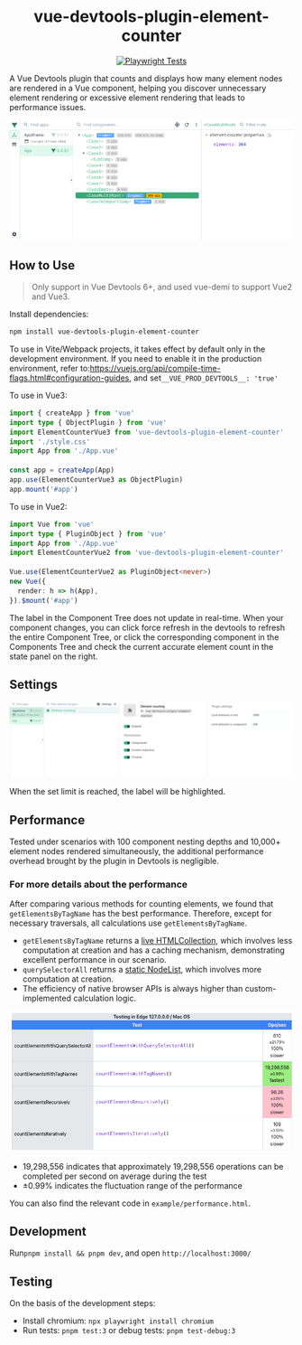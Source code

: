 <h1 align="center">vue-devtools-plugin-element-counter</h1>

<p align="center">
<a href="https://github.com/hangboss/vue-devtools-plugin-element-counter/actions/workflows/test.yaml" target="__blank"><img alt="Playwright Tests" src="https://github.com/hangboss/vue-devtools-plugin-element-counter/actions/workflows/test.yaml/badge.svg"></a>
</p>

A Vue Devtools plugin that counts and displays how many element nodes are rendered in a Vue component, helping you discover unnecessary element rendering or excessive element rendering that leads to performance issues.

![demo](./assets/demo.png)

## How to Use

> Only support in Vue Devtools 6+, and used vue-demi to support Vue2 and Vue3.

Install dependencies:

```bash
npm install vue-devtools-plugin-element-counter
```

To use in Vite/Webpack projects, it takes effect by default only in the development environment. If you need to enable it in the production environment, refer to:<https://vuejs.org/api/compile-time-flags.html#configuration-guides>, and set`__VUE_PROD_DEVTOOLS__: 'true'`

To use in Vue3:

```ts
import { createApp } from 'vue'
import type { ObjectPlugin } from 'vue'
import ElementCounterVue3 from 'vue-devtools-plugin-element-counter'
import './style.css'
import App from './App.vue'

const app = createApp(App)
app.use(ElementCounterVue3 as ObjectPlugin)
app.mount('#app')
```

To use in Vue2:

```ts
import Vue from 'vue'
import type { PluginObject } from 'vue'
import App from './App.vue'
import ElementCounterVue2 from 'vue-devtools-plugin-element-counter'

Vue.use(ElementCounterVue2 as PluginObject<never>)
new Vue({
  render: h => h(App),
}).$mount('#app')
```

The label in the Component Tree does not update in real-time. When your component changes, you can click force refresh in the devtools to refresh the entire Component Tree, or click the corresponding component in the Components Tree and check the current accurate element count in the state panel on the right.

## Settings

![settings](./assets/settings.png)

When the set limit is reached, the label will be highlighted.

## Performance

Tested under scenarios with 100 component nesting depths and 10,000+ element nodes rendered simultaneously, the additional performance overhead brought by the plugin in Devtools is negligible.

### For more details about the performance

After comparing various methods for counting elements, we found that `getElementsByTagName` has the best performance. Therefore, except for necessary traversals, all calculations use `getElementsByTagName`.

- `getElementsByTagName` returns a [live HTMLCollection](https://developer.mozilla.org/en-US/docs/Web/API/HTMLCollection), which involves less computation at creation and has a caching mechanism, demonstrating excellent performance in our scenario.
- `querySelectorAll` returns a [static NodeList](https://developer.mozilla.org/en-US/docs/Web/API/NodeList), which involves more computation at creation.
- The efficiency of native browser APIs is always higher than custom-implemented calculation logic.

![alt text](./assets/performance.png)

- 19,298,556 indicates that approximately 19,298,556 operations can be completed per second on average during the test
- ±0.99% indicates the fluctuation range of the performance

You can also find the relevant code in `example/performance.html`.

## Development

Run`pnpm install && pnpm dev`, and open `http://localhost:3000/`

## Testing

On the basis of the development steps:

- Install chromium: `npx playwright install chromium`
- Run tests: `pnpm test:3` or debug tests: `pnpm test-debug:3`
